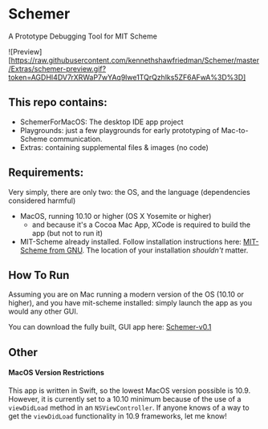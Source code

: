 # Schemer
A Prototype Debugging Tool for MIT Scheme

![Preview][https://raw.githubusercontent.com/kennethshawfriedman/Schemer/master/Extras/schemer-preview.gif?token=AGDHI4DV7rXRWaP7wYAq9lwe1TQrQzhlks5ZF6AFwA%3D%3D]

## This repo contains:

- SchemerForMacOS: The desktop IDE app project
- Playgrounds: just a few playgrounds for early prototyping of Mac-to-Scheme communication.
- Extras: containing supplemental files & images (no code)

## Requirements:

Very simply, there are only two: the OS, and the language (dependencies considered harmful)

- MacOS, running 10.10 or higher (OS X Yosemite or higher)
    - and because it's a Cocoa Mac App, XCode is required to build the app (but not to run it)
- MIT-Scheme already installed. Follow installation instructions here: [MIT-Scheme from GNU][install]. The location of your installation *shouldn't* matter.


[install]: https://www.gnu.org/software/mit-scheme/


## How To Run

Assuming you are on Mac running a modern version of the OS (10.10 or higher), and you have mit-scheme installed: simply launch the app as you would any other GUI.

You can download the fully built, GUI app here: [Schemer-v0.1][0.1]

[0.1]: https://github.com/kennethshawfriedman/Schemer/releases/download/v0.1/Schemer-v0.1.app.zip

## Other

#### MacOS Version Restrictions
This app is written in Swift, so the lowest MacOS version possible is 10.9. However, it is currently set to a 10.10 minimum because of the use of a `viewDidLoad` method in an `NSViewController`. If anyone knows of a way to get the `viewDidLoad` functionality in 10.9 frameworks, let me know!
